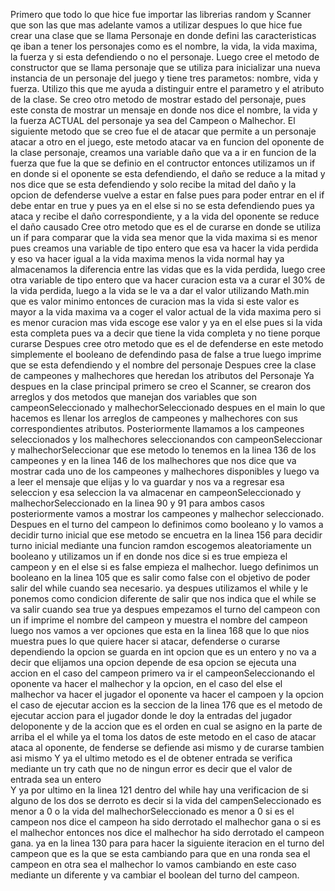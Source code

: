 Primero que todo lo que hice fue importar las librerias random y Scanner que son las que mas adelante vamos a utilizar
despues lo que hice fue crear una clase que se llama Personaje en donde defini las caracteristicas qe iban a tener los personajes como es el nombre, la vida, la vida maxima, la fuerza y si esta defendiendo o no el personaje.
Luego cree el metodo de constructor que se llama personaje  que se utiliza para inicializar una nueva instancia de un personaje del juego y tiene tres parametos: nombre, vida y fuerza. Utilizo this que me ayuda a distinguir entre el parametro y el atributo de la clase.
Se creo otro metodo de mostrar estado del personaje, pues este consta de mostrar un mensaje en donde nos dice el nombre, la vida y la fuerza ACTUAL del personaje ya sea del Campeon o Malhechor.
El siguiente metodo que se creo fue el de atacar que permite a un personaje atacar a otro en el juego, este metodo atacar va en funcion del oponente de la clase personaje, creamos una variable daño que va a ir en funcion de la fuerza que fue la que se definio en el contructor entonces utilizamos un if en donde si el oponente se esta defendiendo, el daño se reduce a la mitad y nos dice que se esta defendiendo y solo recibe la mitad del daño y la opcion de defenderse vuelve a estar en false pues para poder entrar en el if debe entar en true y pues ya en el else si no se esta defendiendo pues ya ataca y recibe el daño correspondiente, y a la vida del oponente se reduce el daño causado 
Cree otro metodo que es el de curarse en donde se utiliza un if para comparar que la vida sea menor que la vida maxima si es menor pues creamos una variable de tipo entero que esa va hacer la vida perdida y eso va hacer igual a la vida maxima menos la vida normal hay ya almacenamos la diferencia entre las vidas que es la vida perdida, luego cree otra variable de tipo entero que va hacer curacion esta va a curar el 30% de la vida perdida, luego a la vida se le va a dar el valor utilizando Math.min que es valor minimo entonces  de curacion mas la vida si este valor es mayor a la vida maxima va a coger el valor actual de la vida maxima pero si es menor curacion mas vida escoge ese valor y ya en el else pues si la vida esta completa pues va a decir que tiene la vida completa y no tiene porque curarse 
Despues cree otro metodo que es el de defenderse en este metodo simplemente el booleano de defendindo pasa de false a true luego imprime que se esta defendiendo y el nombre del personaje 
Despues cree la clase de campeones y malhechores que heredan los atributos del Personaje 
Ya despues en la clase principal primero se creo el Scanner, se crearon dos arreglos y dos metodos que manejan dos variables que son campeonSeleccionado y malhechorSeleccionado despues en el main lo que hacemos es llenar los arreglos de campeones y malhechores con sus correspondientes atributos. Posteriormente llamamos a los campeones seleccionados y los malhechores seleccionandos con campeonSeleccionar y malhechorSeleccionar que ese metodo lo tenemos en la linea 136  de los campeones y en la linea 146 de los malhechores  que nos dice que va mostrar cada uno de los campeones y malhechores disponibles y luego va a leer el mensaje que elijas y lo va guardar y nos va a regresar esa seleccion y esa seleccion la va almacenar en campeonSeleccionado y malhechorSeleccionado en la linea 90 y 91 para ambos casos posteriormente vamos a mostrar los campeones y malhechor seleccionado. Despues en el turno del campeon lo definimos como booleano y lo vamos a decidir turno inicial que ese metodo se encuetra en la linea 156 para decidir turno inicial mediante una funcion ramdon escogemos aleatoriamente un booleano y utilizamos un if en donde nos dice si es true empieza el campeon y en el else si es false empieza el malhechor. luego definimos un booleano  en la linea 105 que es salir como false con el objetivo de poder salir del while cuando sea necesario. ya despues utilizamos el while y le ponemos como condicion diferente de salir que nos indica que el while se va salir cuando sea true ya despues empezamos el turno del campeon con un if imprime el nombre del campeon y muestra el nombre del campeon luego nos vamos a ver opciones que esta en la linea 168 que lo que nios muestra pues lo que quiere hacer si atacar, defenderse o curarse dependiendo la opcion se guarda en int opcion que es un entero y no va a decir que elijamos una opcion depende de esa opcion se ejecuta una accion en el caso del campeon primero va ir el campeonSeleccionando el oponente va hacer el malhechor y la opcion, en el caso del else el malhechor va hacer el jugador  el oponente va hacer el campoen y la opcion el caso de ejecutar accion es la seccion de la linea 176  que es el metodo de ejecutar accion para el jugador   donde le doy la entradas del jugador deloponente y de la accion que es el orden en cual se asigno  en la parte de arriba el el while ya el toma los datos de este metodo en el caso de atacar ataca al oponente, de fenderse se defiende asi mismo y de curarse tambien asi mismo
Y ya el ultimo metodo es el de obtener entrada se verifica mediante un try cath que no de ningun error es decir que el valor de entrada sea un  entero  
Y ya por ultimo en la linea 121 dentro del while hay una verificacion de si alguno de los dos se derroto es decir si la vida del campenSeleccionado es menor a 0 o la vida del malhechorSeleccionado es menor a 0 
si es el campeon nos dice el campeon ha sido derrotado el malhechor gana o si es el malhechor entonces nos dice el malhechor ha sido derrotado el campeon gana. ya en la linea 130 para para hacer la siguiente iteracion en el turno del campeon que es la que se esta cambiando para que en una ronda sea el campeon en otra sea el malhechor lo vamos cambiando en este caso mediante un diferente y va cambiar el boolean del turno del campeon.
  
